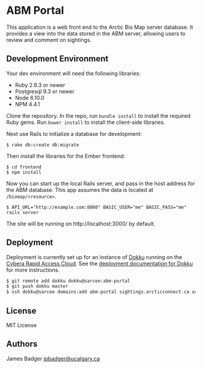 # ABM Portal

This application is a web front end to the Arctic Bio Map server database. It provides a view into the data stored in the ABM server, allowing users to review and comment on sightings.

## Development Environment

Your dev environment will need the following libraries:

* Ruby 2.6.3 or newer
* Postgresql 9.3 or newer
* Node 6.10.0
* NPM 4.4.1

Clone the repository. In the repo, run `bundle install` to install the required Ruby gems. Run `bower install` to install the client-side libraries.

Next use Rails to initialize a database for development:

    $ rake db:create db:migrate

Then install the libraries for the Ember frontend:

    $ cd frontend
    $ npm install

Now you can start up the local Rails server, and pass in the host address for the ABM database. This app assumes the data is located at `/biomap/<resource>`.

    $ API_URL="http://example.com:8080" BASIC_USER="me" BASIC_PASS="me" rails server

The site will be running on http://localhost:3000/ by default.

## Deployment

Deployment is currently set up for an instance of [Dokku](https://github.com/progrium/dokku) running on the [Cybera Rapid Access Cloud](http://www.cybera.ca/projects/cloud-resources/rapid-access-cloud/). See the [deployment documentation for Dokku](http://progrium.viewdocs.io/dokku/application-deployment/) for more instructions.

```sh
$ git remote add dokku dokku@sarcee:abm-portal
$ git push dokku master
$ ssh dokku@sarcee domains:add abm-portal sightings.arcticconnect.ca arctic-bio-map.gswlab.ca sightings.arcticconnect.org
```

## License

MIT License

## Authors

James Badger <jpbadger@ucalgary.ca>

